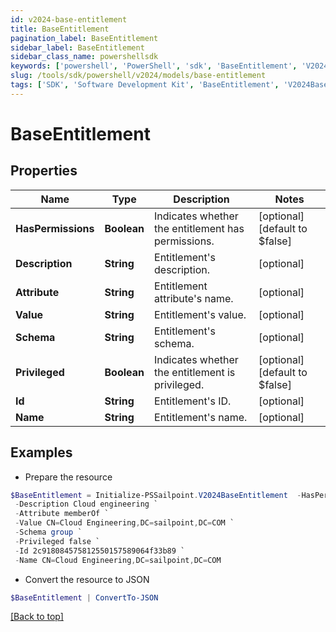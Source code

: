 ```yaml
---
id: v2024-base-entitlement
title: BaseEntitlement
pagination_label: BaseEntitlement
sidebar_label: BaseEntitlement
sidebar_class_name: powershellsdk
keywords: ['powershell', 'PowerShell', 'sdk', 'BaseEntitlement', 'V2024BaseEntitlement'] 
slug: /tools/sdk/powershell/v2024/models/base-entitlement
tags: ['SDK', 'Software Development Kit', 'BaseEntitlement', 'V2024BaseEntitlement']
---
```



# BaseEntitlement

## Properties

Name | Type | Description | Notes
------------ | ------------- | ------------- | -------------
**HasPermissions** | **Boolean** | Indicates whether the entitlement has permissions. | [optional] [default to $false]
**Description** | **String** | Entitlement's description. | [optional] 
**Attribute** | **String** | Entitlement attribute's name. | [optional] 
**Value** | **String** | Entitlement's value. | [optional] 
**Schema** | **String** | Entitlement's schema. | [optional] 
**Privileged** | **Boolean** | Indicates whether the entitlement is privileged. | [optional] [default to $false]
**Id** | **String** | Entitlement's ID. | [optional] 
**Name** | **String** | Entitlement's name. | [optional] 

## Examples

- Prepare the resource
```powershell
$BaseEntitlement = Initialize-PSSailpoint.V2024BaseEntitlement  -HasPermissions false `
 -Description Cloud engineering `
 -Attribute memberOf `
 -Value CN=Cloud Engineering,DC=sailpoint,DC=COM `
 -Schema group `
 -Privileged false `
 -Id 2c918084575812550157589064f33b89 `
 -Name CN=Cloud Engineering,DC=sailpoint,DC=COM
```

- Convert the resource to JSON
```powershell
$BaseEntitlement | ConvertTo-JSON
```


[[Back to top]](#) 

